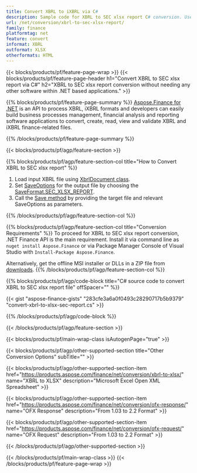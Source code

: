 ```yaml
---
title: Convert XBRL to iXBRL via C#
description: Sample code for XBRL to SEC xlsx report C# conversion. Use API example code for batch XBRL files to SEC xlsx report conversion within .NET based applications. 
url: /net/conversion/xbrl-to-sec-xlsx-report/
family: finance
platformtag: net
feature: convert
informat: XBRL
outformat: XLSX
otherformats: HTML
---
```

{{< blocks/products/pf/feature-page-wrap >}}
{{< blocks/products/pf/feature-page-header h1="Convert XBRL to SEC xlsx report via C#" h2="XBRL to SEC xlsx report conversion without needing any other software within .NET based applications." >}}

{{% blocks/products/pf/feature-page-summary %}}
[Aspose.Finance for .NET](https://products.aspose.com/finance/net/) is an API to process XBRL, iXBRL formats and developers can easily build business processes management, financial analysis and reporting software applications to convert, create, read, view and validate XBRL and iXBRL finance-related files. 

{{% /blocks/products/pf/feature-page-summary  %}}

{{< blocks/products/pf/agp/feature-section >}}

{{% blocks/products/pf/agp/feature-section-col title="How to Convert XBRL to SEC xlsx report" %}}
1. Load input XBRL file using [XbrlDocument class](https://apireference.aspose.com/finance/net/aspose.finance.xbrl/xbrldocument).
2. Set [SaveOptions](https://apireference.aspose.com/finance/net/aspose.finance.xbrl/saveoptions) for the output file by choosing the [SaveFormat.SEC_XLSX_REPORT](https://apireference.aspose.com/finance/net/aspose.finance.xbrl/saveformat).
3. Call the [Save method](https://apireference.aspose.com/finance/net/aspose.finance.xbrl.xbrldocument/save/methods/2) by providing the target file and relevant SaveOptions as parameters.

{{% /blocks/products/pf/agp/feature-section-col %}}

{{% blocks/products/pf/agp/feature-section-col title="Conversion Requirements" %}}
To proceed for XBRL to SEC xlsx report conversion, .NET Finance API is the main requirement. Install it via command line as ```nuget install Aspose.Finance``` or via Package Manager Console of Visual Studio with ```Install-Package Aspose.Finance```.

Alternatively, get the offline MSI installer or DLLs in a ZIP file from [downloads](https://downloads.aspose.com/finance/net).
{{% /blocks/products/pf/agp/feature-section-col %}}

{{% blocks/products/pf/agp/code-block title="C# source code to convert XBRL to SEC xlsx report file" offSpacer="" %}}

{{< gist "aspose-finance-gists" "283cfe3a6a0f0493c28290717b5b9379" "convert-xbrl-to-xlsx-sec-report.cs" >}}

{{% /blocks/products/pf/agp/code-block %}}

{{< /blocks/products/pf/agp/feature-section >}}

{{< blocks/products/pf/main-wrap-class isAutogenPage="true" >}}

{{< blocks/products/pf/agp/other-supported-section title="Other Conversion Options" subTitle="" >}}

{{< blocks/products/pf/agp/other-supported-section-item href="https://products.aspose.com/finance/net/conversion/xbrl-to-xlsx/" name="XBRL to XLSX" description="Microsoft Excel Open XML Spreadsheet" >}}

{{< blocks/products/pf/agp/other-supported-section-item href="https://products.aspose.com/finance/net/conversion/ofx-response/" name="OFX Response" description="From 1.03 to 2.2 Format" >}}

{{< blocks/products/pf/agp/other-supported-section-item href="https://products.aspose.com/finance/net/conversion/ofx-request/" name="OFX Request" description="From 1.03 to 2.2 Format" >}}

{{< /blocks/products/pf/agp/other-supported-section >}}

{{< /blocks/products/pf/main-wrap-class >}}
{{< /blocks/products/pf/feature-page-wrap >}}